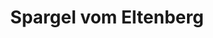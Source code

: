 ---
title: "Spargel vom Eltenberg"
url: /emmerich-am-rhein/spargel-vom-eltenberg/
shop: Hofladen
---